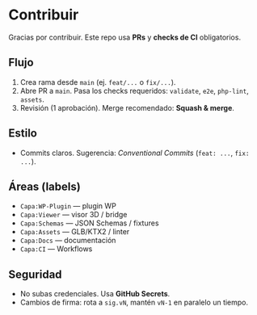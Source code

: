 # Contribuir

Gracias por contribuir. Este repo usa **PRs** y **checks de CI** obligatorios.

## Flujo
1. Crea rama desde `main` (ej. `feat/...` o `fix/...`).
2. Abre PR a `main`. Pasa los checks requeridos: `validate`, `e2e`, `php-lint`, `assets`.
3. Revisión (1 aprobación). Merge recomendado: **Squash & merge**.

## Estilo
- Commits claros. Sugerencia: *Conventional Commits* (`feat: ...`, `fix: ...`).

## Áreas (labels)
- `Capa:WP-Plugin` — plugin WP
- `Capa:Viewer` — visor 3D / bridge
- `Capa:Schemas` — JSON Schemas / fixtures
- `Capa:Assets` — GLB/KTX2 / linter
- `Capa:Docs` — documentación
- `Capa:CI` — Workflows

## Seguridad
- No subas credenciales. Usa **GitHub Secrets**.
- Cambios de firma: rota a `sig.vN`, mantén `vN-1` en paralelo un tiempo.

